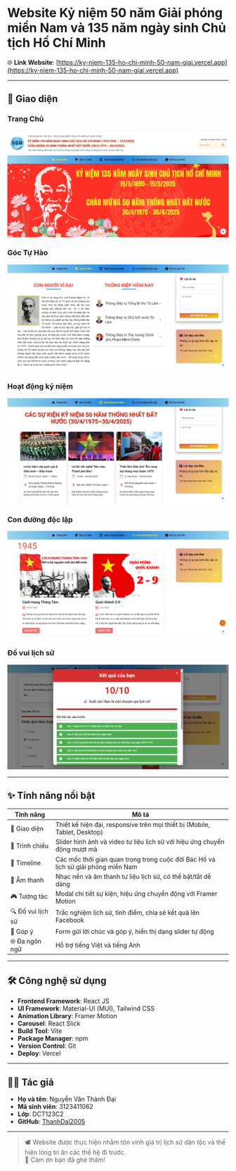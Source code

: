 # Website Kỷ niệm 50 năm Giải phóng miền Nam và 135 năm ngày sinh Chủ tịch Hồ Chí Minh

🌐 **Link Website**: [https://ky-niem-135-ho-chi-minh-50-nam-giai.vercel.app](https://ky-niem-135-ho-chi-minh-50-nam-giai.vercel.app)

---

## 📸 Giao diện

### Trang Chủ

![Trang Chủ](public/TrangChu.png)

### Góc Tự Hào

![Góc Tự Hào](public/GocTuHao.png)

### Hoạt động kỷ niệm

![Hoạt động kỷ niệm](public/HoatDongKyNiem.png)

### Con đường độc lập

![Con đường độc lập](public/ConDuongDocLap.png)

### Đố vui lịch sử

![Đố vui lịch sử](public/DoVuiLichSu.png)

---

## ✨ Tính năng nổi bật

| Tính năng         | Mô tả                                                                             |
| ----------------- | --------------------------------------------------------------------------------- |
| 🎨 Giao diện      | Thiết kế hiện đại, responsive trên mọi thiết bị (Mobile, Tablet, Desktop)         |
| 📸 Trình chiếu    | Slider hình ảnh và video tư liệu lịch sử với hiệu ứng chuyển động mượt mà         |
| 📅 Timeline       | Các mốc thời gian quan trọng trong cuộc đời Bác Hồ và lịch sử giải phóng miền Nam |
| 🎵 Âm thanh       | Nhạc nền và âm thanh tư liệu lịch sử, có thể bật/tắt dễ dàng                      |
| 🎮 Tương tác      | Modal chi tiết sự kiện, hiệu ứng chuyển động với Framer Motion                    |
| 🔍 Đố vui lịch sử | Trắc nghiệm lịch sử, tính điểm, chia sẻ kết quả lên Facebook                      |
| 📝 Góp ý          | Form gửi lời chúc và góp ý, hiển thị dạng slider tự động                          |
| 🌐 Đa ngôn ngữ    | Hỗ trợ tiếng Việt và tiếng Anh                                                    |

---

## 🛠️ Công nghệ sử dụng

- **Frontend Framework**: React JS
- **UI Framework**: Material-UI (MUI), Tailwind CSS
- **Animation Library**: Framer Motion
- **Carousel**: React Slick
- **Build Tool**: Vite
- **Package Manager**: npm
- **Version Control**: Git
- **Deploy**: Vercel

---

## 👨‍💻 Tác giả

- **Họ và tên**: Nguyễn Văn Thành Đại  
- **Mã sinh viên**: 3123411062  
- **Lớp**: DCT123C2  
- **GitHub**: [ThanhDai2005](https://github.com/ThanhDai2005)

---

> 🕊️ Website được thực hiện nhằm tôn vinh giá trị lịch sử dân tộc và thể hiện lòng tri ân các thế hệ đi trước.  
> 💖 Cảm ơn bạn đã ghé thăm!
